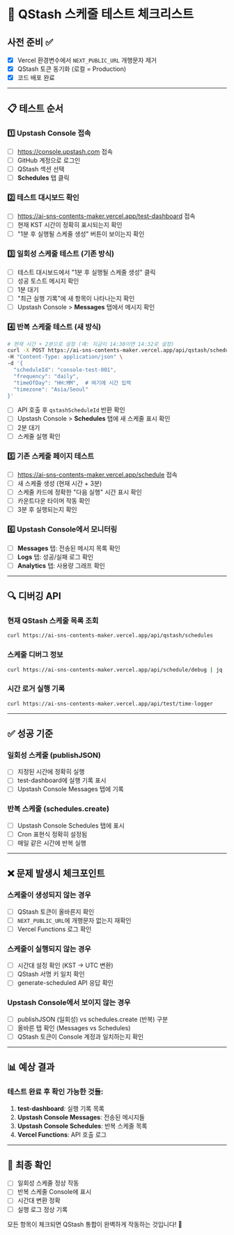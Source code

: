 # 🧪 QStash 스케줄 테스트 체크리스트

## 사전 준비 ✅
- [x] Vercel 환경변수에서 `NEXT_PUBLIC_URL` 개행문자 제거
- [x] QStash 토큰 동기화 (로컬 = Production)
- [x] 코드 배포 완료

---

## 📋 테스트 순서

### 1️⃣ Upstash Console 접속
- [ ] https://console.upstash.com 접속
- [ ] GitHub 계정으로 로그인
- [ ] QStash 섹션 선택
- [ ] **Schedules** 탭 클릭

### 2️⃣ 테스트 대시보드 확인
- [ ] https://ai-sns-contents-maker.vercel.app/test-dashboard 접속
- [ ] 현재 KST 시간이 정확히 표시되는지 확인
- [ ] "1분 후 실행될 스케줄 생성" 버튼이 보이는지 확인

### 3️⃣ 일회성 스케줄 테스트 (기존 방식)
- [ ] 테스트 대시보드에서 "1분 후 실행될 스케줄 생성" 클릭
- [ ] 성공 토스트 메시지 확인
- [ ] 1분 대기
- [ ] "최근 실행 기록"에 새 항목이 나타나는지 확인
- [ ] Upstash Console > **Messages** 탭에서 메시지 확인

### 4️⃣ 반복 스케줄 테스트 (새 방식)
```bash
# 현재 시간 + 2분으로 설정 (예: 지금이 14:30이면 14:32로 설정)
curl -X POST https://ai-sns-contents-maker.vercel.app/api/qstash/schedules \
-H "Content-Type: application/json" \
-d '{
  "scheduleId": "console-test-001",
  "frequency": "daily",
  "timeOfDay": "HH:MM",  # 여기에 시간 입력
  "timezone": "Asia/Seoul"
}'
```
- [ ] API 호출 후 `qstashScheduleId` 반환 확인
- [ ] Upstash Console > **Schedules** 탭에 새 스케줄 표시 확인
- [ ] 2분 대기
- [ ] 스케줄 실행 확인

### 5️⃣ 기존 스케줄 페이지 테스트
- [ ] https://ai-sns-contents-maker.vercel.app/schedule 접속
- [ ] 새 스케줄 생성 (현재 시간 + 3분)
- [ ] 스케줄 카드에 정확한 "다음 실행" 시간 표시 확인
- [ ] 카운트다운 타이머 작동 확인
- [ ] 3분 후 실행되는지 확인

### 6️⃣ Upstash Console에서 모니터링
- [ ] **Messages** 탭: 전송된 메시지 목록 확인
- [ ] **Logs** 탭: 성공/실패 로그 확인
- [ ] **Analytics** 탭: 사용량 그래프 확인

---

## 🔍 디버깅 API

### 현재 QStash 스케줄 목록 조회
```bash
curl https://ai-sns-contents-maker.vercel.app/api/qstash/schedules
```

### 스케줄 디버그 정보
```bash
curl https://ai-sns-contents-maker.vercel.app/api/schedule/debug | jq '.'
```

### 시간 로거 실행 기록
```bash
curl https://ai-sns-contents-maker.vercel.app/api/test/time-logger
```

---

## ✅ 성공 기준

### 일회성 스케줄 (publishJSON)
- [ ] 지정된 시간에 정확히 실행
- [ ] test-dashboard에 실행 기록 표시
- [ ] Upstash Console Messages 탭에 기록

### 반복 스케줄 (schedules.create)
- [ ] Upstash Console Schedules 탭에 표시
- [ ] Cron 표현식 정확히 설정됨
- [ ] 매일 같은 시간에 반복 실행

---

## ❌ 문제 발생시 체크포인트

### 스케줄이 생성되지 않는 경우
- [ ] QStash 토큰이 올바른지 확인
- [ ] `NEXT_PUBLIC_URL`에 개행문자 없는지 재확인
- [ ] Vercel Functions 로그 확인

### 스케줄이 실행되지 않는 경우
- [ ] 시간대 설정 확인 (KST → UTC 변환)
- [ ] QStash 서명 키 일치 확인
- [ ] generate-scheduled API 응답 확인

### Upstash Console에서 보이지 않는 경우
- [ ] publishJSON (일회성) vs schedules.create (반복) 구분
- [ ] 올바른 탭 확인 (Messages vs Schedules)
- [ ] QStash 토큰이 Console 계정과 일치하는지 확인

---

## 📊 예상 결과

### 테스트 완료 후 확인 가능한 것들:
1. **test-dashboard**: 실행 기록 목록
2. **Upstash Console Messages**: 전송된 메시지들
3. **Upstash Console Schedules**: 반복 스케줄 목록
4. **Vercel Functions**: API 호출 로그

---

## 🎯 최종 확인

- [ ] 일회성 스케줄 정상 작동
- [ ] 반복 스케줄 Console에 표시
- [ ] 시간대 변환 정확
- [ ] 실행 로그 정상 기록

모든 항목이 체크되면 QStash 통합이 완벽하게 작동하는 것입니다! 🚀